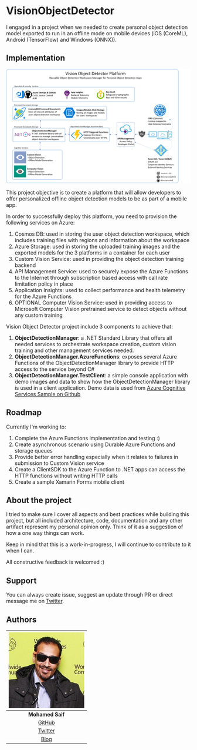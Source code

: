# VisionObjectDetector

I engaged in a project when we needed to create personal object detection model exported to run in an offline mode on mobile devices (iOS (CoreML), Android (TensorFlow) and Windows (ONNX)).

## Implementation

![Architecture](Res/Architecture.png)

This project objective is to create a platform that will allow developers to offer personalized offline object detection models to be as part of a mobile app.

In order to successfully deploy this platform, you need to provision the following services on Azure:

1.  Cosmos DB: used in storing the user object detection workspace, which includes training files with regions and information about the workspace
2.  Azure Storage: used in storing the uploaded training images and the exported models for the 3 platforms in a container for each user
3.  Custom Vision Service: used in providing the object detection training backend
4.  API Management Service: used to securely expose the Azure Functions to the Internet through subscription based access with call rate limitation policy in place
5.  Application Insights: used to collect performance and health telemetry for the Azure Functions
6.  OPTIONAL Computer Vision Service: used in providing access to Microsoft Computer Vision pretrained service to detect objects without any custom training

Vision Object Detector project include 3 components to achieve that:
1.  **ObjectDetectionManager**: a .NET Standard Library that offers all needed services to orchestrate workspace creation, custom vision training and other management services needed.
2.  **ObjectDetectionManager.AzureFunctions**: exposes several Azure Functions of the ObjectDetectionManager library to provide HTTP access to the service beyond C#
3.  **ObjectDetectionManager.TestClient**: a simple console application with demo images and data to show how the ObjectDetectionManager library is used in a client application. Demo data is used from [Azure Cognitive Services Sample on Github](https://github.com/Azure-Samples/cognitive-services-dotnet-sdk-samples)

## Roadmap

Currently I'm working to:
1.  Complete the Azure Functions implementation and testing :)
2.  Create asynchronous scenario using Durable Azure Functions and storage queues
3.  Provide better error handling especially when it relates to failures in submission to Custom Vision service
4.  Create a ClientSDK to the Azure Function to .NET apps can access the HTTP functions without writing HTTP calls
5.  Create a sample Xamarin Forms mobile client

## About the project

I tried to make sure I cover all aspects and best practices while building this project, but all included architecture, code, documentation and any other artifact represent my personal opinion only. Think of it as a suggestion of how a one way things can work.

Keep in mind that this is a work-in-progress, I will continue to contribute to it when I can.

All constructive feedback is welcomed :)

## Support

You can always create issue, suggest an update through PR or direct message me on [Twitter](https://twitter.com/mohamedsaif101).

## Authors

|      ![Photo](Res/mohamed-saif.jpg)            |
|:----------------------------------------------:|
|                 **Mohamed Saif**               |
|     [GitHub](https://github.com/mohamedsaif)   |
|  [Twitter](https://twitter.com/mohamedsaif101) |
|         [Blog](http://blog.mohamedsaif.com)    |